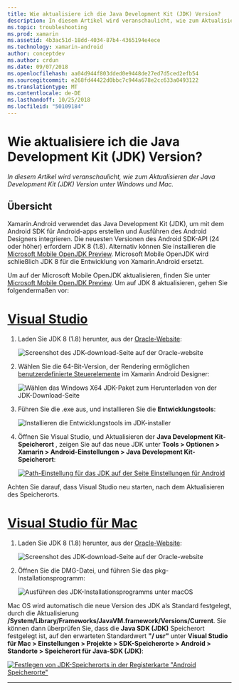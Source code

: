 ```yaml
---
title: Wie aktualisiere ich die Java Development Kit (JDK) Version?
description: In diesem Artikel wird veranschaulicht, wie zum Aktualisieren der Java Development Kit (JDK) Version unter Windows und Mac.
ms.topic: troubleshooting
ms.prod: xamarin
ms.assetid: 4b3ac51d-18dd-4034-87b4-4365194e4ece
ms.technology: xamarin-android
author: conceptdev
ms.author: crdun
ms.date: 09/07/2018
ms.openlocfilehash: aa04d944f803dded0e9448de27ed7d5ced2efb54
ms.sourcegitcommit: e268fd44422d0bbc7c944a678e2cc633a0493122
ms.translationtype: MT
ms.contentlocale: de-DE
ms.lasthandoff: 10/25/2018
ms.locfileid: "50109184"
---
```

# <a name="how-do-i-update-the-java-development-kit-jdk-version"></a>Wie aktualisiere ich die Java Development Kit (JDK) Version?

_In diesem Artikel wird veranschaulicht, wie zum Aktualisieren der Java Development Kit (JDK) Version unter Windows und Mac._

## <a name="overview"></a>Übersicht

Xamarin.Android verwendet das Java Development Kit (JDK), um mit dem Android SDK für Android-apps erstellen und Ausführen des Android Designers integrieren. Die neuesten Versionen des Android SDK-API (24 oder höher) erfordern JDK 8 (1.8). Alternativ können Sie installieren die [Microsoft Mobile OpenJDK Preview](~/android/get-started/installation/openjdk.md). Microsoft Mobile OpenJDK wird schließlich JDK 8 für die Entwicklung von Xamarin.Android ersetzt.

Um auf der Microsoft Mobile OpenJDK aktualisieren, finden Sie unter [Microsoft Mobile OpenJDK Preview](~/android/get-started/installation/openjdk.md). Um auf JDK 8 aktualisieren, gehen Sie folgendermaßen vor:

# <a name="visual-studiotabwindows"></a>[Visual Studio](#tab/windows)

1.  Laden Sie JDK 8 (1.8) herunter, aus der [Oracle-Website](http://www.oracle.com/technetwork/java/javase/downloads/index.html):

    ![Screenshot des JDK-download-Seite auf der Oracle-website](update-jdk-images/image1.png)

2.  Wählen Sie die 64-Bit-Version, der Rendering ermöglichen [benutzerdefinierte Steuerelemente](https://developer.xamarin.com/releases/vs/xamarin.vs_4/xamarin.vs_4.2/#androiddesignercustomcontrols) im Xamarin Android Designer:

    ![Wählen das Windows X64 JDK-Paket zum Herunterladen von der JDK-Download-Seite](update-jdk-images/image2.png)

3.  Führen Sie die .exe aus, und installieren Sie die **Entwicklungstools**:

    ![Installieren die Entwicklungstools im JDK-installer](update-jdk-images/image3.png)

4.  Öffnen Sie Visual Studio, und Aktualisieren der **Java Development Kit-Speicherort** , zeigen Sie auf das neue JDK unter **Tools > Optionen > Xamarin > Android-Einstellungen > Java Development Kit-Speicherort**:

    [![Path-Einstellung für das JDK auf der Seite Einstellungen für Android](update-jdk-images/image4-sml.png)](update-jdk-images/image4.png#lightbox)

Achten Sie darauf, dass Visual Studio neu starten, nach dem Aktualisieren des Speicherorts.

# <a name="visual-studio-for-mactabmacos"></a>[Visual Studio für Mac](#tab/macos)

1.  Laden Sie JDK 8 (1.8) herunter, aus der [Oracle-Website](http://www.oracle.com/technetwork/java/javase/downloads/index.html):

    ![Screenshot des JDK-download-Seite auf der Oracle-website](update-jdk-images/image1.png)

2.  Öffnen Sie die DMG-Datei, und führen Sie das pkg-Installationsprogramm:

    ![Ausführen des JDK-Installationsprogramms unter macOS](update-jdk-images/image5.png)

Mac OS wird automatisch die neue Version des JDK als Standard festgelegt, durch die Aktualisierung **/System/Library/Frameworks/JavaVM.framework/Versions/Current**. Sie können dann überprüfen Sie, dass die **Java SDK (JDK)** Speicherort festgelegt ist, auf den erwarteten Standardwert **"/ usr"** unter **Visual Studio für Mac > Einstellungen > Projekte > SDK-Speicherorte > Android > Standorte > Speicherort für Java-SDK (JDK)**:

[![Festlegen von JDK-Speicherorts in der Registerkarte "Android Speicherorte"](update-jdk-images/image6-sml.png)](update-jdk-images/image6.png#lightbox)

-----

